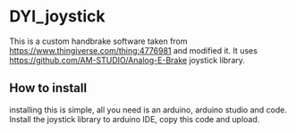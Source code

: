 # DYI_joystick

This is a custom handbrake software taken from https://www.thingiverse.com/thing:4776981 and modified it.
It uses https://github.com/AM-STUDIO/Analog-E-Brake joystick library.

## How to install
installing this is simple, all you need is an arduino, arduino studio and code.
Install the joystick library to arduino IDE, copy this code and upload.